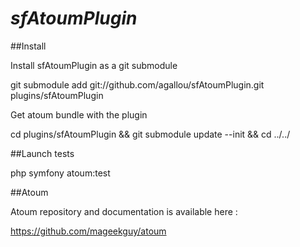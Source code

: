 # *sfAtoumPlugin*

##Install

Install sfAtoumPlugin as a git submodule

  git submodule add git://github.com/agallou/sfAtoumPlugin.git plugins/sfAtoumPlugin

Get atoum bundle with the plugin

  cd plugins/sfAtoumPlugin && git submodule update --init && cd ../../


##Launch tests

  php symfony  atoum:test


##Atoum

Atoum repository and documentation is available here : 

https://github.com/mageekguy/atoum
